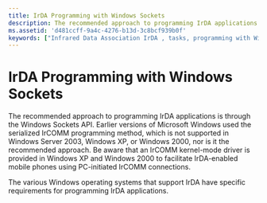 ```yaml
---
title: IrDA Programming with Windows Sockets
description: The recommended approach to programming IrDA applications is through the Windows Sockets API.
ms.assetid: 'd481ccff-9a4c-4276-b13d-3c8bcf939b0f'
keywords: ["Infrared Data Association IrDA , tasks, programming with Windows Sockets", "Windows Sockets IrDA", "programming IrDA , with Windows Sockets", "infrared networking IrDA , programming with Windows Sockets"]
---
```


# IrDA Programming with Windows Sockets

The recommended approach to programming IrDA applications is through the Windows Sockets API. Earlier versions of Microsoft Windows used the serialized IrCOMM programming method, which is not supported in Windows Server 2003, Windows XP, or Windows 2000, nor is it the recommended approach. Be aware that an IrCOMM kernel-mode driver is provided in Windows XP and Windows 2000 to facilitate IrDA-enabled mobile phones using PC-initiated IrCOMM connections.

The various Windows operating systems that support IrDA have specific requirements for programming IrDA applications.

 

 




